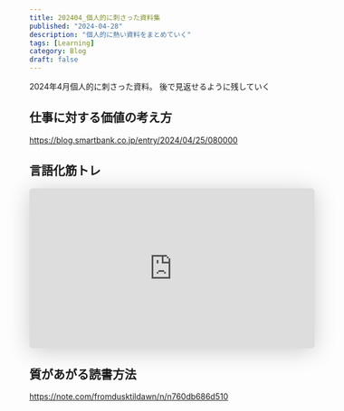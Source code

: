 ```yaml
---
title: 202404_個人的に刺さった資料集
published: "2024-04-28"
description: "個人的に熱い資料をまとめていく"
tags: [Learning]
category: Blog
draft: false
---
```


2024年4月個人的に刺さった資料。
後で見返せるように残していく

## 仕事に対する価値の考え方
https://blog.smartbank.co.jp/entry/2024/04/25/080000

## 言語化筋トレ
<iframe class="speakerdeck-iframe" frameborder="0" src="https://speakerdeck.com/player/4439e12d05dc4a5d9944c84f3bc0ca29" title="プロダクトの価値を最大化する「言語化筋トレ」のすすめ / &quot;Verbalizing muscle training” to maximize the value of products" allowfullscreen="true" style="border: 0px; background: padding-box padding-box rgba(0, 0, 0, 0.1); margin: 0px; padding: 0px; border-radius: 6px; box-shadow: rgba(0, 0, 0, 0.2) 0px 5px 40px; width: 100%; height: auto; aspect-ratio: 560 / 315;" data-ratio="1.7777777777777777"></iframe>

## 質があがる読書方法
https://note.com/fromdusktildawn/n/n760db686d510

